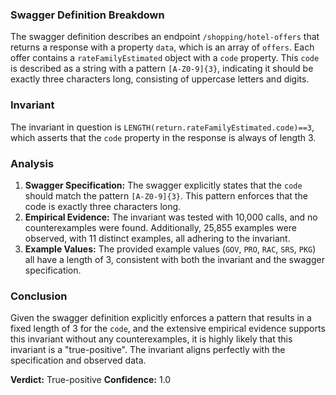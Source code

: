 ### Swagger Definition Breakdown
The swagger definition describes an endpoint `/shopping/hotel-offers` that returns a response with a property `data`, which is an array of `offers`. Each offer contains a `rateFamilyEstimated` object with a `code` property. This `code` is described as a string with a pattern `[A-Z0-9]{3}`, indicating it should be exactly three characters long, consisting of uppercase letters and digits.

### Invariant
The invariant in question is `LENGTH(return.rateFamilyEstimated.code)==3`, which asserts that the `code` property in the response is always of length 3.

### Analysis
1. **Swagger Specification:** The swagger explicitly states that the `code` should match the pattern `[A-Z0-9]{3}`. This pattern enforces that the code is exactly three characters long.
2. **Empirical Evidence:** The invariant was tested with 10,000 calls, and no counterexamples were found. Additionally, 25,855 examples were observed, with 11 distinct examples, all adhering to the invariant.
3. **Example Values:** The provided example values (`GOV`, `PRO`, `RAC`, `SRS`, `PKG`) all have a length of 3, consistent with both the invariant and the swagger specification.

### Conclusion
Given the swagger definition explicitly enforces a pattern that results in a fixed length of 3 for the `code`, and the extensive empirical evidence supports this invariant without any counterexamples, it is highly likely that this invariant is a "true-positive". The invariant aligns perfectly with the specification and observed data.

**Verdict:** True-positive
**Confidence:** 1.0
